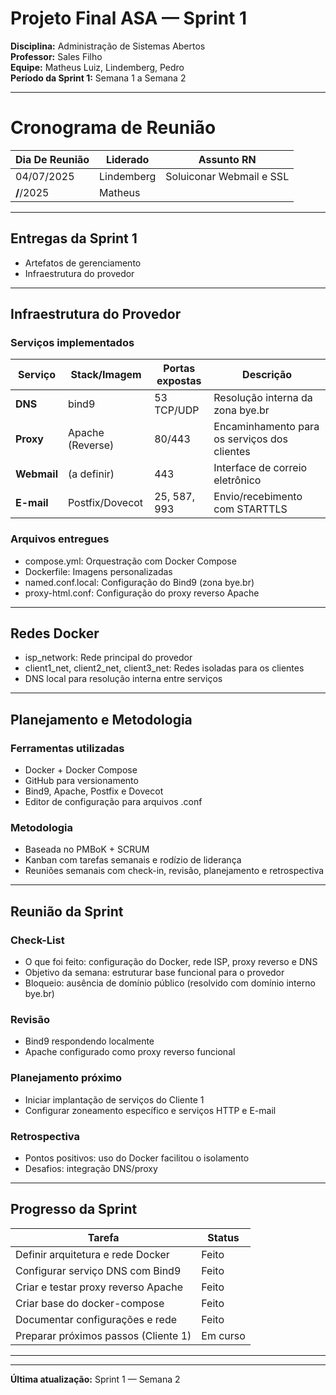 # Projeto Final ASA — Sprint 1

**Disciplina:** Administração de Sistemas Abertos  
**Professor:** Sales Filho  
**Equipe:** Matheus Luiz, Lindemberg, Pedro  
**Período da Sprint 1:** Semana 1 a Semana 2  

---

# Cronograma de Reunião
| Dia De Reunião | Liderado | Assunto RN |
|----------------|----------|------------|
| 04/07/2025     |Lindemberg| Soluiconar Webmail e SSL |
| **/**/2025     |Matheus   |
---
##  Entregas da Sprint 1

-  Artefatos de gerenciamento
-  Infraestrutura do provedor

---

##  Infraestrutura do Provedor

###  Serviços implementados

| Serviço     | Stack/Imagem     | Portas expostas | Descrição |
|-------------|------------------|------------------|-----------|
| **DNS**     | bind9          | 53 TCP/UDP       | Resolução interna da zona bye.br |
| **Proxy**   | Apache (Reverse) | 80/443           | Encaminhamento para os serviços dos clientes |
| **Webmail** | (a definir)      | 443              | Interface de correio eletrônico |
| **E-mail**  | Postfix/Dovecot  | 25, 587, 993     | Envio/recebimento com STARTTLS |

###  Arquivos entregues

- compose.yml: Orquestração com Docker Compose
- Dockerfile: Imagens personalizadas
- named.conf.local: Configuração do Bind9 (zona bye.br)
- proxy-html.conf: Configuração do proxy reverso Apache

---

##  Redes Docker

- isp_network: Rede principal do provedor
- client1_net, client2_net, client3_net: Redes isoladas para os clientes
- DNS local para resolução interna entre serviços

---

##  Planejamento e Metodologia

###  Ferramentas utilizadas

- Docker + Docker Compose
- GitHub para versionamento
- Bind9, Apache, Postfix e Dovecot
- Editor de configuração para arquivos .conf

###  Metodologia

- Baseada no PMBoK + SCRUM
- Kanban com tarefas semanais e rodízio de liderança
- Reuniões semanais com check-in, revisão, planejamento e retrospectiva

---

##  Reunião da Sprint

### **Check-List**
-  O que foi feito: configuração do Docker, rede ISP, proxy reverso e DNS
-  Objetivo da semana: estruturar base funcional para o provedor
-  Bloqueio: ausência de domínio público (resolvido com domínio interno bye.br)

### **Revisão**
- Bind9 respondendo localmente
- Apache configurado como proxy reverso funcional

### **Planejamento próximo**
- Iniciar implantação de serviços do Cliente 1
- Configurar zoneamento específico e serviços HTTP e E-mail

### **Retrospectiva**
-  Pontos positivos: uso do Docker facilitou o isolamento
-  Desafios: integração DNS/proxy


---

##  Progresso da Sprint

| Tarefa                               | Status    |
|--------------------------------------|-----------|
| Definir arquitetura e rede Docker    |  Feito   |
| Configurar serviço DNS com Bind9     |  Feito   |
| Criar e testar proxy reverso Apache  |  Feito   |
| Criar base do docker-compose       |  Feito   |
| Documentar configurações e rede      |  Feito   |
| Preparar próximos passos (Cliente 1) |  Em curso |

---
---

**Última atualização:** Sprint 1 — Semana 2  